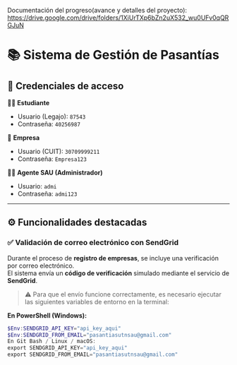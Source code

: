 Documentación del progreso(avance y detalles del proyecto):
https://drive.google.com/drive/folders/1XiUrTXp6bZn2uX532_wu0UFv0qQRGJuN
# 📚 Sistema de Gestión de Pasantías 
## 🔐 Credenciales de acceso  

👨‍🎓 **Estudiante**  
- Usuario (Legajo): `87543`  
- Contraseña: `40256987`  

🏢 **Empresa**  
- Usuario (CUIT): `30709999211`  
- Contraseña: `Empresa123`  

🧑‍💼 **Agente SAU (Administrador)**  
- Usuario: `admi`  
- Contraseña: `admi123`  

---

## ⚙️ Funcionalidades destacadas

### ✅ Validación de correo electrónico con SendGrid  
Durante el proceso de **registro de empresas**, se incluye una verificación por correo electrónico.  
El sistema envía un **código de verificación** simulado mediante el servicio de **SendGrid**.  
> ⚠️ Para que el envío funcione correctamente, es necesario ejecutar las siguientes variables de entorno en la terminal:

**En PowerShell (Windows):**
```powershell
$Env:SENDGRID_API_KEY="api_key_aqui"
$Env:SENDGRID_FROM_EMAIL="pasantiasutnsau@gmail.com"
En Git Bash / Linux / macOS:
export SENDGRID_API_KEY="api_key_aqui"
export SENDGRID_FROM_EMAIL="pasantiasutnsau@gmail.com"


 
